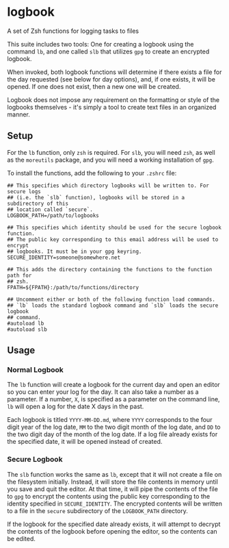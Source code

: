 # logbook
A set of Zsh functions for logging tasks to files

This suite includes two tools: One for creating a logbook using the command
`lb`, and one called `slb` that utilizes `gpg` to create an encrypted logbook.

When invoked, both logbook functions will determine if there exists a file for
the day requested (see below for day options), and, if one exists, it will be
opened. If one does not exist, then a new one will be created.

Logbook does not impose any requirement on the formatting or style of the
logbooks themselves - it's simply a tool to create text files in an organized
manner. 

## Setup

For the `lb` function, only `zsh` is required. For `slb`, you will need `zsh`,
as well as the `moreutils` package, and you will need a working installation of
`gpg`.

To install the functions, add the following to your `.zshrc` file:

```
## This specifies which directory logbooks will be written to. For secure logs
## (i.e. the `slb` function), logbooks will be stored in a subdirectory of this
## location called `secure`.
LOGBOOK_PATH=/path/to/logbooks

## This specifies which identity should be used for the secure logbook function.
## The public key corresponding to this email address will be used to encrypt
## logbooks. It must be in your gpg keyring.
SECURE_IDENTITY=someone@somewhere.net

## This adds the directory containing the functions to the function path for
## zsh.
FPATH=${FPATH}:/path/to/functions/directory

## Uncomment either or both of the following function load commands.
## `lb` loads the standard logbook command and `slb` loads the secure logbook
## command.
#autoload lb
#autoload slb
```

## Usage

### Normal Logbook
The `lb` function will create a logbook for the current day and open an editor
so you can enter your log for the day. It can also take a number as a parameter.
If a number, `X`, is specified as a parameter on the command line, `lb` will
open a log for the date X days in the past.

Each logbook is titled `YYYY-MM-DD.md`, where `YYYY` corresponds to the four
digit year of the log date, `MM` to the two digit month of the log date, and
`DD` to the two digit day of the month of the log date. If a log file already
exists for the specified date, it will be opened instead of created.

### Secure Logbook
The `slb` function works the same as `lb`, except that it will not create a file
on the filesystem initially. Instead, it will store the file contents in memory
until you save and quit the editor. At that time, it will pipe the contents of
the file to `gpg` to encrypt the contents using the public key corresponding to
the identity specified in `SECURE_IDENTITY`. The encrypted contents will be
written to a file in the `secure` subdirectory of the `LOGBOOK_PATH` directory.

If the logbook for the specified date already exists, it will attempt to decrypt
the contents of the logbook before opening the editor, so the contents can be
edited.
